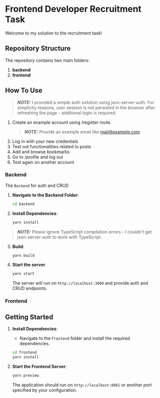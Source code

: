 # Frontend Developer Recruitment Task

Welcome to my solution to the recruitment task!

## Repository Structure

The repository contains two main folders:

1. **backend**
2. **frontend**

## How To Use

> **_NOTE:_** I provided a simple auth solution using json-server-auth. For
> simplicity reasons, user session is not persisted in the browser after
> refreshing the page - additional login is required.

1. Create an example account using /register route.
   > **_NOTE:_** Provide an example email like mail@example.com
2. Log in with your new credentials
3. Test out functionalities related to posts
4. Add and browse bookmarks
5. Go to /profile and log out
6. Test again on another account

### Backend

The `Backend` for auth and CRUD

1. **Navigate to the Backend Folder**:

   ```bash
   cd backend
   ```

2. **Install Dependencies**:
   ```bash
   yarn install
   ```

> **_NOTE:_** Please ignore TypeScript compilation errors - I couldn't get
> json-server-auth to work with TypeScript.

3. **Build**:

   ```bash
   yarn build
   ```

4. **Start the server**

   ```bash
   yarn start
   ```

   The server will run on `http://localhost:3000` and provide auth and CRUD
   endpoints.
   
### Frontend

## Getting Started

1. **Install Dependencies**:

   - Navigate to the `Frontend` folder and install the required dependencies.

   ```bash
   cd frontend
   yarn install
   ```

2. **Start the Frontend Server**:

   ```bash
   yarn preview
   ```

   The application should run on `http://localhost:8081` or another port
   specified by your configuration.
